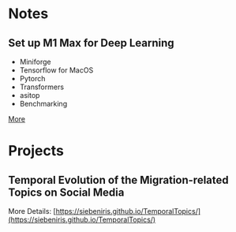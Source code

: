 
# Notes 

## Set up M1 Max for Deep Learning

* Miniforge
* Tensorflow for MacOS
* Pytorch
* Transformers
* asitop
* Benchmarking

[More](https://siebeniris.github.io/M1MAX/)



# Projects 

## Temporal Evolution of the Migration-related Topics on Social Media
 
More Details: [https://siebeniris.github.io/TemporalTopics/](https://siebeniris.github.io/TemporalTopics/)


